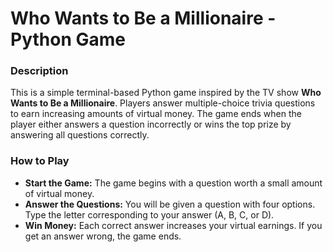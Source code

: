 # Who Wants to Be a Millionaire - Python Game
### Description
This is a simple terminal-based Python game inspired by the TV show <b>Who Wants to Be a Millionaire</b>. Players answer multiple-choice trivia questions to earn increasing amounts of virtual money. The game ends when the player either answers a question incorrectly or wins the top prize by answering all questions correctly.

### How to Play
- <b>Start the Game:</b> The game begins with a question worth a small amount of virtual money.
- <b>Answer the Questions:</b> You will be given a question with four options. Type the letter corresponding to your answer (A, B, C, or D).
- <b>Win Money:</b> Each correct answer increases your virtual earnings. If you get an answer wrong, the game ends.